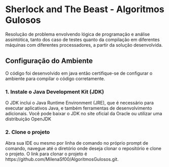 <h1> Sherlock and The Beast - Algoritmos Gulosos</h1>
<p> Resolução de problema envolvendo lógica de programação e análise assintótica, tanto dos caso de testes quanto da compilação em diferentes máquinas com diferentes processadores, a partir da solução desenvolvida. </p>

<h2> Configuração do Ambiente </h2>
<p>O código foi desenvolvido em java então certifique-se de configurar o ambiente para compilar o código corretamente.</p>

<h3> 1. Instale o Java Development Kit (JDK)</h3>
<p>O JDK inclui o Java Runtime Environment (JRE), que é necessário para executar aplicativos Java, e também ferramentas de desenvolvimento adicionais. Você pode baixar o JDK no site oficial da Oracle ou utilizar uma distribuição OpenJDK </p>

<h3> 2. Clone o projeto </h3>
<p> Abra sua IDE ou mesmo por linha de comando no próprio prompt de comando, navegue até o diretório onde deseja clonar o repositório e clone o projeto. O link para clonar o projeto é https://github.com/MilenaSf00/AlgoritmosGulosos.git. </p>

